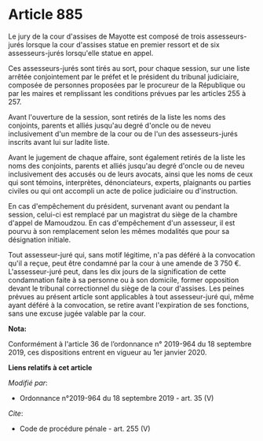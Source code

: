 # Article 885

Le jury de la cour d'assises de Mayotte est composé de trois assesseurs-jurés lorsque la cour d'assises statue en premier
ressort et de six assesseurs-jurés lorsqu'elle statue en appel.

Ces assesseurs-jurés sont tirés au sort, pour chaque session, sur une liste arrêtée conjointement par le préfet et le
président du tribunal judiciaire, composée de personnes proposées par le procureur de la République ou par les maires et
remplissant les conditions prévues par les articles 255 à 257.

Avant l'ouverture de la session, sont retirés de la liste les noms des conjoints, parents et alliés jusqu'au degré d'oncle ou
de neveu inclusivement d'un membre de la cour ou de l'un des assesseurs-jurés inscrits avant lui sur ladite liste.

Avant le jugement de chaque affaire, sont également retirés de la liste les noms des conjoints, parents et alliés jusqu'au
degré d'oncle ou de neveu inclusivement des accusés ou de leurs avocats, ainsi que les noms de ceux qui sont témoins,
interprètes, dénonciateurs, experts, plaignants ou parties civiles ou qui ont accompli un acte de police judiciaire ou
d'instruction.

En cas d'empêchement du président, survenant avant ou pendant la session, celui-ci est remplacé par un magistrat du siège de
la chambre d'appel de Mamoudzou. En cas d'empêchement d'un assesseur, il est pourvu à son remplacement selon les mêmes
modalités que pour sa désignation initiale.

Tout assesseur-juré qui, sans motif légitime, n'a pas déféré à la convocation qu'il a reçue, peut être condamné par la cour à
une amende de 3 750 €. L'assesseur-juré peut, dans les dix jours de la signification de cette condamnation faite à sa
personne ou à son domicile, former opposition devant le tribunal correctionnel du siège de la cour d'assises. Les peines
prévues au présent article sont applicables à tout assesseur-juré qui, même ayant déféré à la convocation, se retire avant
l'expiration de ses fonctions, sans une excuse jugée valable par la cour.

**Nota:**

Conformément à l'article 36 de l’ordonnance n° 2019-964 du 18 septembre 2019, ces dispositions entrent en vigueur au 1er
janvier 2020.

**Liens relatifs à cet article**

_Modifié par_:

  - Ordonnance n°2019-964 du 18 septembre 2019 - art. 35 (V)

_Cite_:

  - Code de procédure pénale - art. 255 (V)
